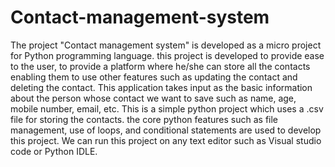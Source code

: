 # Contact-management-system
The project "Contact management system" is developed as a micro project for Python programming language. this project is developed to provide ease to the user, to provide a platform where he/she can store all the contacts enabling them to use other features such as updating the contact and deleting the contact. This application takes input as the basic information about the person whose contact we want to save such as name, age, mobile number, email, etc. This is a simple python project which uses a .csv file for storing the contacts. the core python features such as file management, use of loops, and conditional statements are used to develop this project. We can run this project on any text editor such as Visual studio code or Python IDLE.
